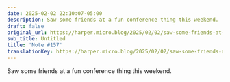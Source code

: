 ```yaml
---
date: 2025-02-02 22:10:07-05:00
description: Saw some friends at a fun conference thing this weekend.
draft: false
original_url: https://harper.micro.blog/2025/02/02/saw-some-friends-at-a.html
sub_title: Untitled
title: 'Note #157'
translationKey: https://harper.micro.blog/2025/02/02/saw-some-friends-at-a.html
---
```


Saw some friends at a fun conference thing this weekend.